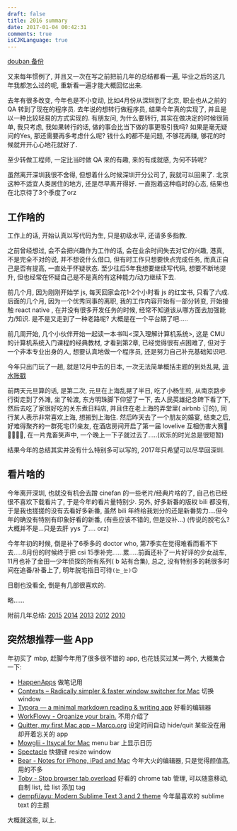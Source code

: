 ```yaml
---
draft: false
title: 2016 summary
date: 2017-01-04 00:42:31
comments: true
isCJKLanguage: true
---
```


[douban 备份](https://www.douban.com/note/600437210/)

又来每年惯例了, 并且又一次在写之前把前几年的总结都看一遍, 毕业之后的这几年我都怎么过的呢, 重新看一遍才能大概回忆出来.

去年有很多改变, 今年也是不小变动, 比如4月份从深圳到了北京, 职业也从之前的 QA 转到了现在的程序员. 去年说的想转行做程序员, 结果今年真的实现了, 并且是以一种比较轻易的方式实现的. 有朋友问, 为什么要转行, 其实在做决定的时候很简单, 我只考虑, 我如果转行的话, 做的事会比当下做的事更吸引我吗? 如果是毫无疑问的Yes, 那还需要再多考虑什么呢? 钱什么的都不是问题, 不够花再赚, 够花的时候就开开心心地花就好了.

至少转做工程师, 一定比当时做 QA 来的有趣, 来的有成就感, 为何不转呢?

虽然离开深圳我很不舍得, 但想着什么时候深圳开分公司了, 我就可以回来了. 北京这种不适宜人类居住的地方, 还是尽早离开得好. 一直抱着这种临时的心态, 结果也在北京待了3个季度了orz

## 工作啥的

工作上的话, 开始认真以写代码为生, 只是初级水平, 还请多多指教.

之前曾经想过, 会不会把兴趣作为工作的话, 会在业余时间失去对它的兴趣, 港真, 不是完全不对的说, 并不想说什么借口, 但有时工作只想要快点完成任务, 而真正自己是否有提高, 一直处于怀疑状态. 至少往后5年我想要继续写代码, 想要不断地提升, 但也经常在怀疑自己是不是真的有这种能力/动力继续下去.

前几个月, 因为刚刚开始学 js, 每天回家会花1-2个小时看 js 的红宝书, 只看了六成. 后面的几个月, 因为一个优秀同事的离职, 我的工作内容开始有一部分转变, 开始接触 react native , 在并没有很多开发任务的时候, 经常不知道该从哪方面去加强能力/知识. 是不是又走到了一种老路呢? 大概是在一个平台期了吧.....

前几周开始, 几个小伙伴开始一起读一本书叫<深入理解计算机系统>, 这是 CMU 的计算机系统入门课程的经典教材, 才看到第2章, 已经觉得很有点困难了, 但对于一个非本专业出身的人, 想要认真地做一个程序员, 还是努力自己补充基础知识吧.

今年只出门玩了一趟, 就是12月中去的日本, 一次无法简单概括主题的到处乱晃, [流水账戳](https://www.douban.com/note/598705001/)

前两天元旦算的话, 是第二次, 元旦在上海乱晃了半日, 吃了小杨生煎, 从南京路步行街走到了外滩, 坐了轮渡, 东方明珠脚下仰望了一下, 去人民英雄纪念碑下看了下, 然后去吃了家很好吃的关东煮日料店, 并且住在老上海的弄堂里( airbnb 订的), 同行某人表示非常喜欢上海, 想搬到上海住. 然后昨天去了一个朋友的婚宴, 结束之后, 好难得聚齐的一群死宅(?)亲友, 在酒店房间开启了第一届 lovelive 互相伤害大赛🌚🌝🌚🌝😂, 在一片鬼畜笑声中, 一个晚上一下子就过去了.....(欢乐的时光总是很短暂)

结果今年的总结其实并没有什么特别多可以写的, 2017年只希望可以尽早回深圳.

## 看片啥的

今年离开深圳, 也就没有机会去蹭 cinefan 的一些老片/经典片啥的了, 自己也已经很不喜欢下载看片了, 于是今年的看片量特别少. 另外, 好多新番的版权 bili 都没有, 于是我也搓搓的没有去看好多新番, 虽然 bili 年终给我划分的还是新番势力....但今年的确没有特别有印象好看的新番, (有些应该不错的, 但是没补...) (传说的脱宅么? 大概并不是...只是去肝 yys 了.... orz)

今年年初的时候, 倒是补了6季多的 doctor who, 第7季实在觉得难看而看不下去.....8月份的时候终于把 csi 15季补完......累.....前面还补了一片好评的少女战车, 11月也补了金田一少年侦探的所有系列( b 站有合集), 总之, 没有特别多的耗很多时间在追番/补番上了, 明年脱宅指日可待`(눈_눈)`🙃

日剧也没看全, 倒是有几部很喜欢的.

略......

附前几年总结: [2015](https://www.douban.com/note/532445213/) [2014](https://www.douban.com/note/475347560/) [2013](https://www.douban.com/note/329611675/) [2012](https://www.douban.com/note/255202347/) [2010](https://www.douban.com/note/125442027/)

## 突然想推荐一些 App

年初买了 mbp, 赶脚今年用了很多很不错的 app, 也花钱买过某一两个, 大概集合一下:

* [HappenApps](http://happenapps.com/#quiver) 做笔记用
* [Contexts – Radically simpler & faster window switcher for Mac](https://contexts.co/) 切换window
* [Typora — a minimal markdown reading & writing app](https://typora.io/) 好看的编辑器
* [WorkFlowy - Organize your brain.](https://workflowy.com/) 不用介绍了
* [Quitter, my first Mac app – Marco.org](https://marco.org/2016/05/02/quitter) 设定时间自动 hide/quit 某些没在用却开着忘关的 app
* [Mowglii - Itsycal for Mac](https://www.mowglii.com/itsycal/) menu bar 上显示日历
* [Spectacle](https://www.spectacleapp.com/) 快捷键 resize window
* [Bear - Notes for iPhone, iPad and Mac](http://www.bear-writer.com/) 今年大火的编辑器, 只是觉得颜值高, 用的不多
* [Toby - Stop browser tab overload](https://www.gettoby.com/) 好看的 chrome tab 管理, 可以随意移动, 自制 list, 给 list 添加 tag
* [dempfi/ayu: Modern Sublime Text 3 and 2 theme](https://github.com/dempfi/ayu) 今年最喜欢的 sublime text 的主题

大概就这些, 以上.
